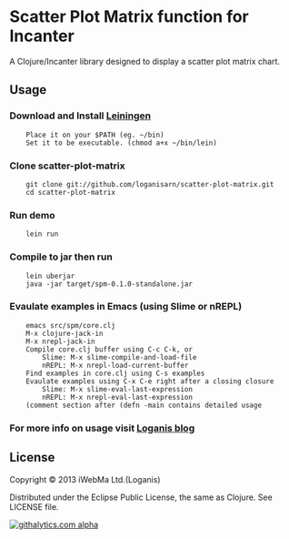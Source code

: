 # Scatter Plot Matrix function for Incanter

A Clojure/Incanter library designed to display a scatter plot matrix chart.

## Usage

###	Download and Install [Leiningen](https://raw.github.com/technomancy/leiningen/stable/bin/lein)
		Place it on your $PATH (eg. ~/bin)
		Set it to be executable. (chmod a+x ~/bin/lein)

### Clone scatter-plot-matrix
		git clone git://github.com/loganisarn/scatter-plot-matrix.git
		cd scatter-plot-matrix

### Run demo
		lein run

### Compile to jar then run
		lein uberjar
		java -jar target/spm-0.1.0-standalone.jar

### Evaulate examples in Emacs (using Slime or nREPL)
		emacs src/spm/core.clj
		M-x clojure-jack-in
		M-x nrepl-jack-in
		Compile core.clj buffer using C-c C-k, or
			Slime: M-x slime-compile-and-load-file
			nREPL: M-x nrepl-load-current-buffer
		Find examples in core.clj using C-s examples
		Evaulate examples using C-x C-e right after a closing closure
			Slime: M-x slime-eval-last-expression
			nREPL: M-x nrepl-eval-last-expression
		(comment section after (defn -main contains detailed usage

### For more info on usage visit [Loganis blog](http://loganis-data-science.blogspot.com)

## License

Copyright © 2013 iWebMa Ltd.(Loganis)

Distributed under the Eclipse Public License, the same as Clojure.
See LICENSE file.

[![githalytics.com alpha](https://cruel-carlota.pagodabox.com/44dc0cf95ac50f6c644c52f46a21a7d6 "githalytics.com")](http://githalytics.com/loganisarn/scatter-plot-matrix)
